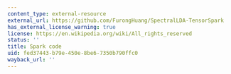 ```yaml
---
content_type: external-resource
external_url: https://github.com/FurongHuang/SpectralLDA-TensorSpark
has_external_license_warning: true
license: https://en.wikipedia.org/wiki/All_rights_reserved
status: ''
title: Spark code
uid: fed37443-b79e-450e-8be6-7350b790ffc0
wayback_url: ''
---
```

